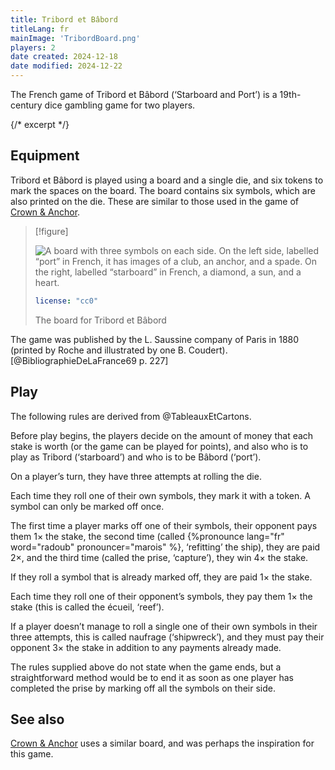 ```yaml
---
title: Tribord et Bâbord
titleLang: fr
mainImage: 'TribordBoard.png'
players: 2
date created: 2024-12-18
date modified: 2024-12-22
---
```


<p class="lead">The French game of <span class="noun" lang="fr">Tribord et Bâbord</span> (‘Starboard and
Port’) is a 19th-century dice gambling game for two players.</p>

{/* excerpt */}

## Equipment

<Pronounce noun="true" lang="fr" file="pronunciation_fr_tribord_et_bâbord.mp3" pronouncer="Pat91">Tribord et Bâbord</Pronounce> is played using a board and a single die, and six tokens to mark the spaces on the board. The board contains six symbols, which are also printed on the die. These are similar to those used in the game of [Crown & Anchor](games/crown-and-anchor/crown-and-anchor.md).

> [!figure]
>
> ![A board with three symbols on each side. On the left side, labelled “port” in French, it has images of a club, an anchor, and a spade. On the right, labelled “starboard” in French, a diamond, a sun, and a heart.](./TribordBoard.png)
>
> ```yaml
> license: "cc0"
> ```
>
> The board for  <span class="noun" lang="fr">Tribord et Bâbord</span>


The game was published by the <span class="noun" lang="fr">L. Saussine</span> company of Paris in 1880 (printed by <span class="noun" lang="fr">Roche</span> and illustrated by one <span class="noun" lang="fr">B. Coudert</span>).[@BibliographieDeLaFrance69 p. 227]

## Play

The following rules are derived from @TableauxEtCartons.

Before play begins, the players decide on the amount of money that each stake is
worth (or the game can be played for points), and also who is to play as <span
lang="fr">Tribord</span> (‘starboard’) and who is to be <span
lang="fr">Bâbord</span> (‘port’).

On a player’s turn, they have three attempts at rolling the die.

Each time they roll one of their own symbols, they mark it with a token. A
symbol can only be marked off once.

The first time a player marks off one of their symbols, their opponent pays them
1× the stake, the second time (called {%pronounce lang="fr" word="radoub"
pronouncer="marois" %}, ‘refitting’ the ship), they are paid 2×, and the third
time (called the <Pronounce lang="fr"  pronouncer="spl0uf">prise</Pronounce>,
‘capture’), they win 4× the stake.

If they roll a symbol that is already marked off, they are paid 1× the stake.

Each time they roll one of their opponent’s symbols, they pay them 1× the stake
(this is called the <Pronounce lang="fr"  pronouncer="spl0uf">écueil</Pronounce>,
‘reef’).

If a player doesn’t manage to roll a single one of their own symbols in their
three attempts, this is called <span lang="fr">naufrage</span> (‘shipwreck’),
and they must pay their opponent 3× the stake in addition to any payments
already made.

The rules supplied above do not state when the game ends, but a straightforward
method would be to end it as soon as one player has completed the <span
lang="fr">prise</span> by marking off all the symbols on their side.

## See also

[Crown & Anchor](games/crown-and-anchor/crown-and-anchor.md) uses a similar board, and was perhaps the inspiration for this game.
